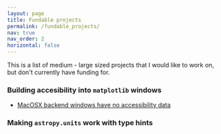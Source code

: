 ```yaml
---
layout: page
title: Fundable projects
permalink: /fundable_projects/
nav: true
nav_order: 2
horizontal: false
---
```


This is a list of medium - large sized projects that I would like to work on, but don't currently have funding for.

### Building accesibility into `matplotlib` windows
- [MacOSX backend windows have no accessibility data](https://github.com/matplotlib/matplotlib/issues/24608)

### Making `astropy.units` work with type hints
